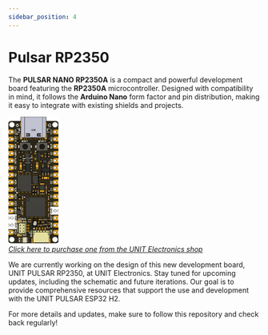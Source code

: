 ```yaml
---
sidebar_position: 4
---
```


# Pulsar RP2350

The **PULSAR NANO RP2350A** is a compact and powerful development board featuring the **RP2350A** microcontroller. Designed with compatibility in mind, it follows the **Arduino Nano** form factor and pin distribution, making it easy to integrate with existing shields and projects.


<div style={{ textAlign: "center" }}>
  <a href="https://github.com/UNIT-Electronics-MX/unit_pulsar_rp2350a/tree/mainn" target="_blank">
    <img src="https://raw.githubusercontent.com/UNIT-Electronics-MX/unit_pulsar_rp2350a/refs/heads/main/resources/top_1v1.png" width="100px"/>
    <br/>
    <em>Click here to purchase one from the UNIT Electronics shop</em>
  </a>
</div>


We are currently working on the design of this new development board, UNIT PULSAR RP2350, at UNIT Electronics. Stay tuned for upcoming updates, including the schematic and future iterations. Our goal is to provide comprehensive resources that support the use and development with the UNIT PULSAR ESP32 H2.

For more details and updates, make sure to follow this repository and check back regularly!

